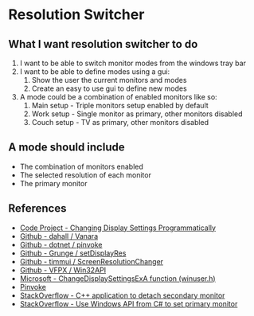 # Resolution Switcher

## What I want resolution switcher to do

1. I want to be able to switch monitor modes from the windows tray bar
1. I want to be able to define modes using a gui:
   1. Show the user the current monitors and modes
   1. Create an easy to use gui to define new modes
1. A mode could be a combination of enabled monitors like so:
   1. Main setup - Triple monitors setup enabled by default
   1. Work setup - Single monitor as primary, other monitors disabled
   1. Couch setup - TV as primary, other monitors disabled

## A mode should include

- The combination of monitors enabled
- The selected resolution of each monitor
- The primary monitor

## References

- [Code Project - Changing Display Settings Programmatically](https://www.codeproject.com/Articles/36664/Changing-Display-Settings-Programmatically)
- [Github - dahall / Vanara](https://github.com/dahall/Vanara)
- [Github - dotnet / pinvoke](https://github.com/dotnet/pinvoke)
- [Github - Grunge / setDisplayRes](https://github.com/Grunge/setDisplayRes)
- [Github - timmui / ScreenResolutionChanger](https://github.com/timmui/ScreenResolutionChanger/tree/master)
- [Github - VFPX / Win32API](https://github.com/VFPX/Win32API/blob/master/libraries/user32)
- [Microsoft - ChangeDisplaySettingsExA function (winuser.h)](https://learn.microsoft.com/en-us/windows/win32/api/winuser/nf-winuser-changedisplaysettingsexa)
- [Pinvoke](http://www.pinvoke.net)
- [StackOverflow - C++ application to detach secondary monitor](https://stackoverflow.com/a/33746637/9325206)
- [StackOverflow - Use Windows API from C# to set primary monitor](https://stackoverflow.com/a/36968861/9325206)
